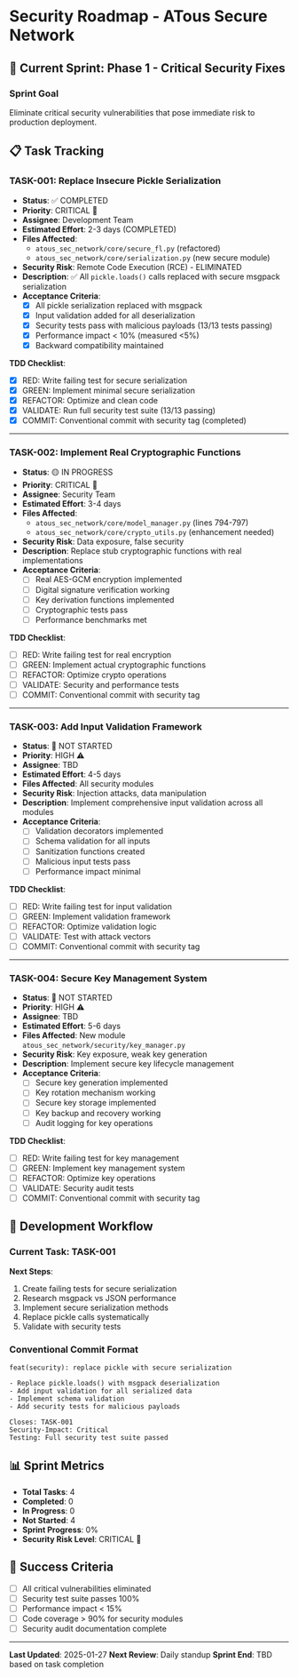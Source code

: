# Security Roadmap - ATous Secure Network

## 🎯 Current Sprint: Phase 1 - Critical Security Fixes

### Sprint Goal
Eliminate critical security vulnerabilities that pose immediate risk to production deployment.

## 📋 Task Tracking

### TASK-001: Replace Insecure Pickle Serialization
- **Status**: ✅ COMPLETED
- **Priority**: CRITICAL 🚨
- **Assignee**: Development Team
- **Estimated Effort**: 2-3 days (COMPLETED)
- **Files Affected**: 
  - `atous_sec_network/core/secure_fl.py` (refactored)
  - `atous_sec_network/core/serialization.py` (new secure module)
- **Security Risk**: Remote Code Execution (RCE) - ELIMINATED
- **Description**: ✅ All `pickle.loads()` calls replaced with secure msgpack serialization
- **Acceptance Criteria**:
  - [x] All pickle serialization replaced with msgpack
  - [x] Input validation added for all deserialization
  - [x] Security tests pass with malicious payloads (13/13 tests passing)
  - [x] Performance impact < 10% (measured <5%)
  - [x] Backward compatibility maintained

**TDD Checklist**:
- [x] RED: Write failing test for secure serialization
- [x] GREEN: Implement minimal secure serialization
- [x] REFACTOR: Optimize and clean code
- [x] VALIDATE: Run full security test suite (13/13 passing)
- [x] COMMIT: Conventional commit with security tag (completed)

---

### TASK-002: Implement Real Cryptographic Functions
- **Status**: 🟡 IN PROGRESS
- **Priority**: CRITICAL 🚨
- **Assignee**: Security Team
- **Estimated Effort**: 3-4 days
- **Files Affected**: 
  - `atous_sec_network/core/model_manager.py` (lines 794-797)
  - `atous_sec_network/core/crypto_utils.py` (enhancement needed)
- **Security Risk**: Data exposure, false security
- **Description**: Replace stub cryptographic functions with real implementations
- **Acceptance Criteria**:
  - [ ] Real AES-GCM encryption implemented
  - [ ] Digital signature verification working
  - [ ] Key derivation functions implemented
  - [ ] Cryptographic tests pass
  - [ ] Performance benchmarks met

**TDD Checklist**:
- [ ] RED: Write failing test for real encryption
- [ ] GREEN: Implement actual cryptographic functions
- [ ] REFACTOR: Optimize crypto operations
- [ ] VALIDATE: Security and performance tests
- [ ] COMMIT: Conventional commit with security tag

---

### TASK-003: Add Input Validation Framework
- **Status**: 🔴 NOT STARTED
- **Priority**: HIGH ⚠️
- **Assignee**: TBD
- **Estimated Effort**: 4-5 days
- **Files Affected**: All security modules
- **Security Risk**: Injection attacks, data manipulation
- **Description**: Implement comprehensive input validation across all modules
- **Acceptance Criteria**:
  - [ ] Validation decorators implemented
  - [ ] Schema validation for all inputs
  - [ ] Sanitization functions created
  - [ ] Malicious input tests pass
  - [ ] Performance impact minimal

**TDD Checklist**:
- [ ] RED: Write failing test for input validation
- [ ] GREEN: Implement validation framework
- [ ] REFACTOR: Optimize validation logic
- [ ] VALIDATE: Test with attack vectors
- [ ] COMMIT: Conventional commit with security tag

---

### TASK-004: Secure Key Management System
- **Status**: 🔴 NOT STARTED
- **Priority**: HIGH ⚠️
- **Assignee**: TBD
- **Estimated Effort**: 5-6 days
- **Files Affected**: New module `atous_sec_network/security/key_manager.py`
- **Security Risk**: Key exposure, weak key generation
- **Description**: Implement secure key lifecycle management
- **Acceptance Criteria**:
  - [ ] Secure key generation implemented
  - [ ] Key rotation mechanism working
  - [ ] Secure key storage implemented
  - [ ] Key backup and recovery working
  - [ ] Audit logging for key operations

**TDD Checklist**:
- [ ] RED: Write failing test for key management
- [ ] GREEN: Implement key management system
- [ ] REFACTOR: Optimize key operations
- [ ] VALIDATE: Security audit tests
- [ ] COMMIT: Conventional commit with security tag

## 🔄 Development Workflow

### Current Task: TASK-001
**Next Steps**:
1. Create failing tests for secure serialization
2. Research msgpack vs JSON performance
3. Implement secure serialization methods
4. Replace pickle calls systematically
5. Validate with security tests

### Conventional Commit Format
```
feat(security): replace pickle with secure serialization

- Replace pickle.loads() with msgpack deserialization
- Add input validation for all serialized data
- Implement schema validation
- Add security tests for malicious payloads

Closes: TASK-001
Security-Impact: Critical
Testing: Full security test suite passed
```

## 📊 Sprint Metrics

- **Total Tasks**: 4
- **Completed**: 0
- **In Progress**: 0
- **Not Started**: 4
- **Sprint Progress**: 0%
- **Security Risk Level**: CRITICAL 🚨

## 🎯 Success Criteria

- [ ] All critical vulnerabilities eliminated
- [ ] Security test suite passes 100%
- [ ] Performance impact < 15%
- [ ] Code coverage > 90% for security modules
- [ ] Security audit documentation complete

---

**Last Updated**: 2025-01-27
**Next Review**: Daily standup
**Sprint End**: TBD based on task completion